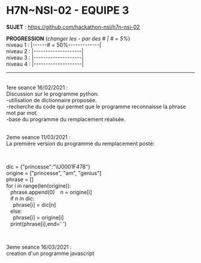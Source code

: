 # **H7N~NSI-02 - EQUIPE 3**

**SUJET** : https://github.com/hackathon-nsi/h7n-nsi-02

**PROGRESSION** (*changer les - par des # | # = 5%*)<br />
niveau 1 : |------# = 50%-------------|<br />
niveau 2 : |--------------------|<br />
niveau 3 : |--------------------|<br />
niveau 4 : |--------------------|<br />

<hr />
<!-- ne pas effacer les lignes ci-dessus et mettre à jour la progression régulièrement -->

<br />
1ere seance 16/02/2021 : <br />
Discussion sur le programme python: <br />
-utilisation de dictionnaire proposée. <br />
-recherche du code qui permet que le programme reconnaisse la phrase mot par mot. <br />
-base du programme du remplacement réalisée. <br />

<br />

2eme seance 11/03/2021 :<br />
La première version du programme du remplacement posté: <br />

<br />

dic = {"princesse":"\U0001F478"} <br /> 
origine = ["princesse", "am", "genius"] <br /> 
phrase = [] <br />
for i in range(len(origine)): <br /> 
  &ensp; phrase.append(0) 
  &ensp; n = origine[i] <br />
  &ensp; if n in dic: <br />
    &emsp; phrase[i] = dic[n] <br />
  &ensp; else: <br />
    &emsp; phrase[i] = origine[i] <br /> 
  &ensp; print(phrase[i],end=' ') <br />

<br />

3eme seance 16/03/2021 :<br />
creation d'un programme javascript<br />



